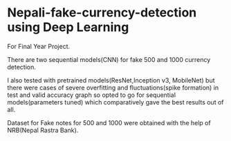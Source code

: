 # Nepali-fake-currency-detection using Deep Learning
For Final Year Project.

There are two sequential models(CNN) for fake 500 and 1000 currency detection.

I also tested with pretrained models(ResNet,Inception v3, MobileNet) but there were cases of severe overfitting and fluctuations(spike formation) in test and valid accuracy graph so opted to go for sequential models(parameters tuned) which comparatively gave the best results out of all.

Dataset for Fake notes for 500 and 1000 were obtained with the help of NRB(Nepal Rastra Bank).


